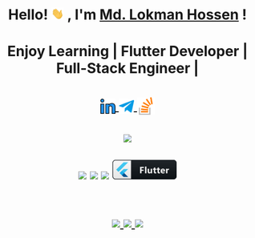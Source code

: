 <h1 align="center"> Hello! <img src="https://github.com/gitsdeepak/gitsdeepak/blob/master/Assets/Hi.gif" width="25px"> , I'm <a href="https://github.com/LokmanHossen">Md. Lokman Hossen</a> !</h1>


<h1 align="center">
Enjoy Learning | Flutter Developer | Full-Stack Engineer | 
</h1>

<h1 align="center">
<a href="https://www.linkedin.com/in/lokman05/">
  <img align="center" alt="https://www.linkedin.com/in/lokman05" width="30px" src="img/linkedin.png" />
</a>
<a href="https://www.t.me/LokmanHossen05">
  <img align="center" alt="https://www.t.me/LokmanHossen05" width="30px" src="img/telegram2.png" />
</a>
<a href="https://stackoverflow.com/users/17048555/md-lokman-hossen">
  <img align="center" alt="https://stackoverflow.com/users/17048555/md-lokman-hossen" width="35px"  src="img/StackOverflow.png" />
</a>

 </h>

<p align="center">
  <a href="https://github.com/DenverCoder1/readme-typing-svg"><img src="https://readme-typing-svg.herokuapp.com?lines=Hey,+My+Name's+LokMaN.;I+love+secure+code.;I+love+learning.;I+love+spreading+knowledge.;&center=true&width=500&height=50"></a>
</p>
<p>
<div align="center">
  <img src="https://img.shields.io/badge/c-%2300599C.svg?style=for-the-badge&logo=c&logoColor=c58545&labelColor=282828">
  <img src="https://img.shields.io/badge/c++-%2300599C.svg?style=for-the-badge&logo=c%2B%2B&logoColor=d1a01f&labelColor=282828">	
  <img src="https://img.shields.io/badge/-Python-98b982?style=for-the-badge&logo=python&logoColor=98b982&labelColor=282828">
  <img  src="img/flutter_button.png" >
</div>
</p>
<br/>

<div align="center">
  <a href="https://LokmanHossen">
    <img width="49.5%" src="https://github-readme-stats.vercel.app/api?username=LokmanHossen&show_icons=true&include_all_commits=true&theme=gruvbox&count_private=true">	  
    <img width="49.5%" src="https://github-readme-streak-stats.herokuapp.com/?user=LokmanHossen&theme=gruvbox&count_private=true">
 <img height="180em"
      src="https://github-readme-stats.vercel.app/api/top-langs/?username=LokmanHossen&layout=compact&langs_count=10&theme=gruvbox" />		  
</div>

<br>

	

